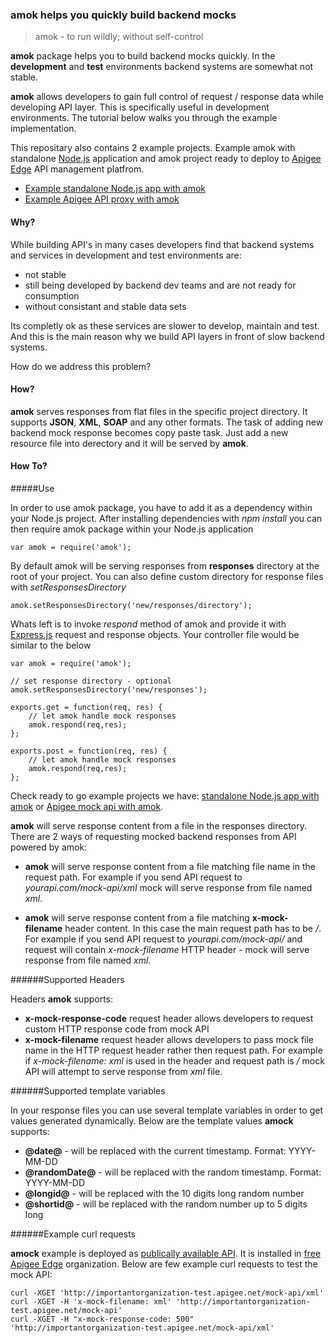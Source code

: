 ### amok helps you quickly build backend mocks

> amok - to run wildly; without self-control

**amok** package helps you to build backend mocks quickly. In the **development** and **test** environments backend systems are somewhat not stable.

**amok** allows developers to gain full control of request / response data while developing API layer. This is specifically useful in development environments. The tutorial below walks you through the example implementation.

This repositary also contains 2 example projects. Example amok with standalone [Node.js](https://nodejs.org/) application and amok project ready to deploy to [Apigee Edge](http://apigee.com/docs/api-services/content/what-apigee-edge) API management platfrom.

* [Example standalone Node.js app with amok](examples/standalone-amok)
* [Example Apigee API proxy with amok](examples/apigee-amok)
 

#### Why?

While building API's in many cases developers find that backend systems and services in development and test environments are:

* not stable
* still being developed by backend dev teams and are not ready for consumption
* without consistant and stable data sets


Its completly ok as these services are slower to develop, maintain and test. And this is the main reason why we build API layers in front of slow backend systems.

How do we address this problem?

#### How?

**amok** serves responses from flat files in the specific project directory. It supports **JSON**, **XML**, **SOAP** and any other formats. The task of adding new backend mock response becomes copy paste task. Just add a new resource file into derectory and it will be served by **amok**.


#### How To?

#####Use

In order to use amok package, you have to add it as a dependency within your Node.js project. After installing dependencies with *npm install* you can then require amok package within your Node.js application

	var amok = require('amok'); 

By default amok will be serving responses from **responses** directory at the root of your project. You can also define custom directory for response files with *setResponsesDirectory*

	amok.setResponsesDirectory('new/responses/directory');
	  

Whats left is to invoke *respond* method of amok and provide it with [Express.js](http://expressjs.com/) request and response objects. Your controller file would be similar to the below

	var amok = require('amok');
	
	// set response directory - optional
	amok.setResponsesDirectory('new/responses');
	
	exports.get = function(req, res) {
		// let amok handle mock responses
		amok.respond(req,res);
	};
	
	exports.post = function(req, res) {
		// let amok handle mock responses
		amok.respond(req,res);
	};

Check ready to go example projects we have: [standalone Node.js app with amok](examples/standalone-amok) or [Apigee mock api with amok](examples/apigee-amok).

**amok** will serve response content from a file in the responses directory. There are 2 ways of requesting mocked backend responses from API powered by amok:

* **amok** will serve response content from a file matching file name in the request path. For example if you send API request to *yourapi.com/mock-api/xml* mock will serve response from file named *xml*.

* **amok** will serve response content from a file matching **x-mock-filename** header content. In this case the main request path has to be */*. For example if you send API request to *yourapi.com/mock-api/* and request will contain *x-mock-filename* HTTP header - mock will serve response from file named *xml*.

######Supported Headers

Headers **amok** supports:

* **x-mock-response-code** request header allows developers to request custom HTTP response code from mock API
* **x-mock-filename** request header allows developers to pass mock file name in the HTTP request header rather then request path. For example if *x-mock-filename: xml* is used in the header and request path is */* mock API will attempt to serve response from *xml* file.

######Supported template variables

In your response files you can use several template variables in order to get values generated dynamically. Below are the template values **amock** supports:

* **@date@** - will be replaced with the current timestamp. Format: YYYY-MM-DD
* **@randomDate@** - will be replaced with the random timestamp. Format: YYYY-MM-DD
* **@longid@** - will be replaced with the 10 digits long random number
* **@shortid@** - will be replaced with the random number up to 5 digits long

######Example curl requests

**amock** example is deployed as [publically available API](http://importantorganization-test.apigee.net/mock-api/about). It is installed in [free Apigee Edge](https://accounts.apigee.com/accounts/sign_up) organization. Below are few example curl requests to test the mock API:

	curl -XGET 'http://importantorganization-test.apigee.net/mock-api/xml'
	curl -XGET -H 'x-mock-filename: xml' 'http://importantorganization-test.apigee.net/mock-api'
	curl -XGET -H "x-mock-response-code: 500" 'http://importantorganization-test.apigee.net/mock-api/xml'